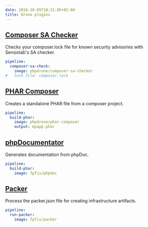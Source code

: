 ```yaml
---
date: 2018-20-05T10:21:05+02:00
title: Drone plugins
---
```


## [Composer SA Checker](composer-sa-checker)

Checks your composer.lock file for known security advisories with Sensiolab's SA checker.

```yaml
pipeline:
  composer-sa-check:
    image: phpdrone/composer-sa-checker
#   lock_file: composer.lock
```

## [PHAR Composer](phar-composer)

Creates a standalone PHAR file from a composer project.

```yaml
pipeline:
  build-phar:
    image: phpdrone/phar-composer
    output: myapp.phar
```

## [phpDocumentator](phpdoc)

Generates documentation from phpDoc.

```yaml
pipeline:
  build-phar:
    image: fpfis/phpdoc
```

## [Packer](packer)

Process the packer.json file for creating infrastructure artifacts.

```yaml
pipeline:
  run-packer:
    image: fpfis/packer
```
